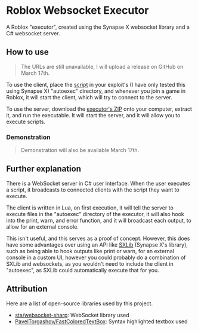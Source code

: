 # Roblox Websocket Executor

A Roblox "executor", created using the Synapse X websocket library and a C# websocket server.

## How to use

> The URLs are still unavailable, I will upload a release on GitHub on March 17th.

To use the client, place the [script]() in your exploit's (I have only tested this using Synapse X) "autoexec" directory, and whenever you join a game in Roblox, it will start the client, which will try to connect to the server.

To use the server, download the [executor's ZIP]() onto your computer, extract it, and run the executable. It will start the server, and it will allow you to execute scripts.

### Demonstration

> Demonstration will also be available March 17th.

## Further explanation

There is a WebSocket server in C# user interface. When the user executes a script, it broadcasts to connected clients with the script they want to execute.

The client is written in Lua, on first execution, it will tell the server to execute files in the "autoexec" directory of the executor, it will also hook into the print, warn, and error function, and it will broadcast each output, to allow for an external console.

This isn't useful, and this serves as a proof of concept. However, this does have some advantages over using an API like [SXLib](https://github.com/XarienC/Synapse-X-Open-Source-UI) (Synapse X's library), such as being able to hook outputs like print or warn, for an external console in a custom UI, however you could probably do a combination of SXLib and websockets, as you wouldn't need to include the client in "autoexec", as SXLib could automatically execute that for you.

## Attribution

Here are a list of open-source libraries used by this project.

- [sta/websocket-sharp](https://github.com/sta/websocket-sharp): WebSocket library used
- [PavelTorgashov/FastColoredTextBox](https://github.com/PavelTorgashov/FastColoredTextBox): Syntax highlighted textbox used
